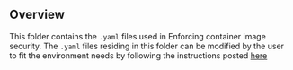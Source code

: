 
## Overview

This folder contains the ```.yaml``` files used in Enforcing container image security. The ```.yaml``` files residing in this folder can be modified by the user to fit the environment needs by following the instructions posted [here](url)
